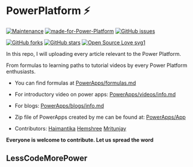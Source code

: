 # PowerPlatform :zap:

[![Maintenance](https://img.shields.io/badge/Maintained%3F-yes-green.svg)](https://github.com/Haimantika/PowerPlatform/graphs/commit-activity) [![made-for-Power-Platform](https://img.shields.io/badge/Made%20for-PowerPlatform-1f425f.svg)](https://powerplatform.microsoft.com/en-in/) [![GitHub issues](https://img.shields.io/github/issues/Haimantika/PowerPlatform)](https://github.com/Haimantika/PowerPlatform/issues)

[![GitHub forks](https://img.shields.io/github/forks/Haimantika/PowerPlatform?style=social)](https://github.com/Haimantika/PowerPlatform/network) [![GitHub stars](https://img.shields.io/github/stars/Haimantika/PowerPlatform?style=social)](https://github.com/Haimantika/PowerPlatform/stargazers) [![Open Source Love svg1](https://badges.frapsoft.com/os/v1/open-source.svg?v=103)](https://github.com/ellerbrock/open-source-badges/)


In this repo, I will uploading every article relevant to the Power Platform.


From formulas to learning paths to tutorial videos by every Power Platform enthusiasts.

 - You can find formulas at [PowerApps/formulas.md](PowerApps/formulas.md)
 - For introductory video on power apps: [PowerApps/videos/info.md](PowerApps/videos/info.md)
 - For blogs: [PowerApps/blogs/info.md](PowerApps/blogs/info.md)
 - Zip file of PowerApps created by me can be found at: [PowerApps/App](PowerApps/App)

 - Contributors: [Haimantika](https://github.com/Haimantika) [Hemshree](https://github.com/Hemshree100) [Mritunjay](https://github.com/mritunjaysharma394) 


**Everyone is welcome to contribute. Let us spread the word** 
 ## LessCodeMorePower
